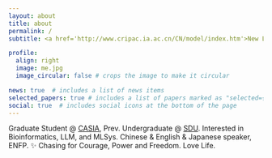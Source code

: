 ```yaml
---
layout: about
title: about
permalink: /
subtitle: <a href='http://www.cripac.ia.ac.cn/CN/model/index.htm'>New Laboratory of Pattern Recognition</a>, Chinese Academy of Sciences, Beijing. <a href='mailto:scholarwd@gmail.com'> scholarwd@gmail.com</a>

profile:
  align: right
  image: me.jpg
  image_circular: false # crops the image to make it circular

news: true  # includes a list of news items
selected_papers: true # includes a list of papers marked as "selected={true}"
social: true  # includes social icons at the bottom of the page
---
```


<!-- Write your biography here. Tell the world about yourself. Link to your favorite [subreddit](http://reddit.com). You can put a picture in, too. The code is already in, just name your picture `prof_pic.jpg` and put it in the `img/` folder.

Put your address / P.O. box / other info right below your picture. You can also disable any these elements by editing `profile` property of the YAML header of your `_pages/about.md`. Edit `_bibliography/papers.bib` and Jekyll will render your [publications page](/al-folio/publications/) automatically.

Link to your social media connections, too. This theme is set up to use [Font Awesome icons](http://fortawesome.github.io/Font-Awesome/) and [Academicons](https://jpswalsh.github.io/academicons/), like the ones below. Add your Facebook, Twitter, LinkedIn, Google Scholar, or just disable all of them. -->

Graduate Student @ [CASIA](http://www.ia.cas.cn/), Prev. Undergraduate @ [SDU](https://www.sdu.edu.cn/). Interested in Bioinformatics, LLM, and MLSys. Chinese & English & Japanese speaker, ENFP. ✨ Chasing for Courage, Power and Freedom. Love Life.
